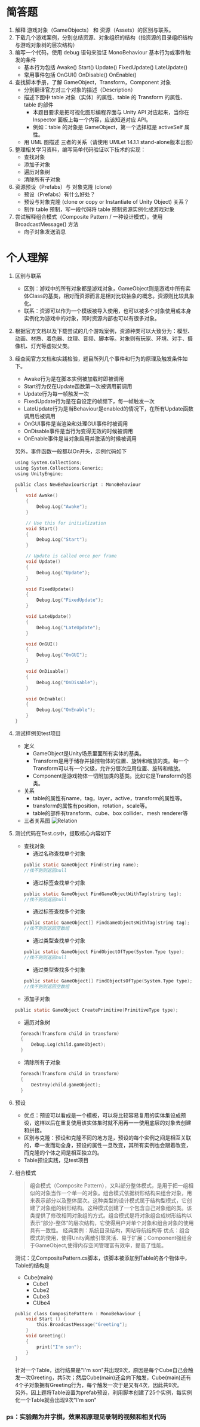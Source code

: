 # 简答题

1. 解释 游戏对象（GameObjects） 和 资源（Assets）的区别与联系。
2. 下载几个游戏案例，分别总结资源、对象组织的结构（指资源的目录组织结构与游戏对象树的层次结构）
3. 编写一个代码，使用 debug 语句来验证 MonoBehaviour 基本行为或事件触发的条件
    * 基本行为包括 Awake() Start() Update() FixedUpdate() LateUpdate()
    * 常用事件包括 OnGUI() OnDisable() OnEnable()
4. 查找脚本手册，了解 GameObject，Transform，Component 对象
    * 分别翻译官方对三个对象的描述（Description）
    * 描述下图中 table 对象（实体）的属性、table 的 Transform 的属性、 table 的部件
      * 本题目要求是把可视化图形编程界面与 Unity API 对应起来，当你在 Inspector 面板上每一个内容，应该知道对应 API。
      * 例如：table 的对象是 GameObject，第一个选择框是 activeSelf 属性。
    * 用 UML 图描述 三者的关系（请使用 UMLet 14.1.1 stand-alone版本出图）
5. 整理相关学习资料，编写简单代码验证以下技术的实现：
    * 查找对象
    * 添加子对象
    * 遍历对象树
    * 清除所有子对象
6. 资源预设（Prefabs）与 对象克隆 (clone)
    * 预设（Prefabs）有什么好处？
    * 预设与对象克隆 (clone or copy or Instantiate of Unity Object) 关系？
    * 制作 table 预制，写一段代码将 table 预制资源实例化成游戏对象
7. 尝试解释组合模式（Composite Pattern / 一种设计模式）。使用 BroadcastMessage() 方法
    * 向子对象发送消息

# 个人理解

1. 区别与联系
    * 区别：游戏中的所有对象都是游戏对象，GameObject则是游戏中所有实体Class的基类，相对而资源而言是相对比较抽象的概念。资源则比较具象化。
    * 联系：资源可以作为一个模板被导入使用，也可以被多个对象使用或本身实例化为游戏中的对象，同时资源内部也可以有很多对象。  
2. 根据官方文档以及下载尝试的几个游戏案例，资源种类可以大致分为：模型、动画、材质、着色器、纹理、音频、脚本等。对象则有玩家、环境、对手、摄像机、灯光等虚拟父类。
3. 经查阅官方文档和实践检验，题目所列几个事件和行为的原理及触发条件如下。
    * Awake行为是在脚本实例被加载时即被调用
    * Start行为仅在Update函数第一次被调用前调用
    * Update行为每一帧触发一次
    * FixedUpdate行为是在自设定的帧频下，每一帧触发一次
    * LateUpdate行为是当Behaviour是enabled的情况下，在所有Update函数调用后被调用
    * OnGUI事件是当渲染和处理GUI事件时被调用
    * OnDisable事件是当行为变得无效的时候被调用
    * OnEnable事件是当对象启用并激活的时候被调用

    另外，事件函数一般都以On开头，示例代码如下

    ``` c
    using System.Collections;
    using System.Collections.Generic;
    using UnityEngine;

    public class NewBehaviourScript : MonoBehaviour
    {
        void Awake()
        {
            Debug.Log("Awake");
        }

        // Use this for initialization
        void Start()
        {
            Debug.Log("Start");
        }

        // Update is called once per frame
        void Update()
        {
            Debug.Log("Update");
        }

        void FixedUpdate()
        {
            Debug.Log("FixedUpdate");
        }

        void LateUpdate()
        {
            Debug.Log("LateUpdate");
        }

        void OnGUI()
        {
            Debug.Log("OnGUI");
        }

        void OnDisable()
        {
            Debug.Log("OnDisable");
        }

        void OnEnable()
        {
            Debug.Log("OnEnable");
        }
    }
    ```  
4. 测试样例见test项目
    * 定义
        * GameObject是Unity场景里面所有实体的基类。
        * Transform是用于储存并操控物体的位置、旋转和缩放的类。每一个Transform可以有一个父级，允许分层次应用位置、旋转和缩放。
        * Component是游戏物体一切附加类的基类。比如它是Transform的基类。
    * 关系
        * table的属性有name，tag，layer，active，transform的属性等。
        * transform的属性有position，rotation，scale等。
        * table的部件有transform、cube、box collider、mesh renderer等
    * 三者关系图
    ![Relation](Relation.jpg)
5. 测试代码在Test.cs中，提取核心内容如下
    * 查找对象
        * 通过名称查找单个对象
        ```c
        public static GameObject Find(string name);
        //找不到则返回null
        ```
        * 通过标签查找单个对象
        ```c
        public static GameObject FindGameObjectWithTag(string tag);
        //找不到则返回null
        ```
        * 通过标签查找多个对象
        ```c
        public static GameObject[] FindGameObjectsWithTag(string tag);
        //找不到则返回空数组
        ```
        * 通过类型查找单个对象
        ``` c
        public static GameObject FindObjectOfType(System.Type type);
        //找不到则返回null
        ```
        * 通过类型查找多个对象
        ``` c
        public static GameObject[] FindObjectsOfType(System.Type type);
        //找不到则返回空数组
        ```
    * 添加子对象
    ``` c
    public static GameObject CreatePrimitive(PrimitiveType type);
    ```
    * 遍历对象树
    ``` c
      foreach(Transform child in transform)
      {
          Debug.Log(child.gameObject);
      }
    ```
    * 清除所有子对象
    ``` c
      foreach(Transform child in transform)
      {
          Destroy(child.gameObject);
      }
    ```
6. 预设
    * 优点：预设可以看成是一个模板，可以将比较容易复用的实体集设成预设，这样以后在重复使用该实体集时就不用再一一使用底层的对象去创建和拼接。
    * 区别与克隆：预设和克隆不同的地方是，预设的每个实例之间是相互关联的，牵一发而动全身，预设的属性一旦改变，其所有实例也会跟着改变，而克隆的个体之间是相互独立的。
    * Table预设实践，见test项目
7. 组合模式
    > 组合模式（Composite Pattern），又叫部分整体模式，是用于把一组相似的对象当作一个单一的对象。组合模式依据树形结构来组合对象，用来表示部分以及整体层次。这种类型的设计模式属于结构型模式，它创建了对象组的树形结构。这种模式创建了一个包含自己对象组的类。该类提供了修改相同对象组的方式。组合模式是将对象组合成树形结构以表示“部分-整体”的层次结构，它使得用户对单个对象和组合对象的使用具有一致性。
    经典案例：系统目录结构，网站导航结构等
    > 优点：组合模式的使用，使得Unity离散引擎灵活、易于扩展；Component强组合于GameObject,使得内存空间管理富有效率，提高了性能。  

    测试：见CompositePattern.cs脚本，该脚本被添加到Table的各个物体中，Table的结构是
    * Cube(main)
      * Cube1
      * Cube2
      * Cube3
      * CUbe4  

    ``` c
    public class CompositePattern : MonoBehaviour {
        void Start () {
            this.BroadcastMessage("Greeting");
        }
        void Greeting()
        {
            print("I'm son");
        }
    }
    ```
    针对一个Table，运行结果是"I'm son"共出现9次，原因是每个Cube自己会触发一次Greeting，共5次；然后Cube(main)还会向下触发，Cube(main)还有4个子对象拥有Greeting行为，每个触发一次于是又有4次，因此共9次。  
    另外，因上题将Table设置为prefab预设，利用脚本创建了25个实例，每实例化一个Table就会出现9次"I'm son"


### ps：实验题为井字棋，效果和原理见录制的视频和相关代码
